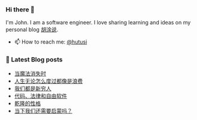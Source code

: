 ### Hi there 👋

<!--
**hutusi/hutusi** is a ✨ _special_ ✨ repository because its `README.md` (this file) appears on your GitHub profile.

Here are some ideas to get you started:

- 🔭 I’m currently working on ...
- 🌱 I’m currently learning ...
- 👯 I’m looking to collaborate on ...
- 🤔 I’m looking for help with ...
- 💬 Ask me about ...
- 📫 How to reach me: ...
- 😄 Pronouns: ...
- ⚡ Fun fact: ...
-->

I'm John. I am a software engineer. I love sharing learning and ideas on my personal blog [胡涂说](https://hutusi.com/).

- 📫 How to reach me: [@hutusi](https://twitter.com/hutusi)

### 📝 Latest Blog posts
<!-- BLOG-POST-LIST:START -->
- [当魔法消失时](https://hutusi.com/articles/nostalgia)
- [人生无论怎么度过都像是浪费](https://hutusi.com/articles/life-is-a-good-thing-2022-review)
- [我们都是新穷人](https://hutusi.com/articles/the-new-poor)
- [代码、法律和自由软件](https://hutusi.com/articles/code-v2)
- [乾隆的性格](https://hutusi.com/articles/qianlong)
- [当下我们还需要启蒙吗？](https://hutusi.com/articles/enlightenment-now)
<!-- BLOG-POST-LIST:END -->
